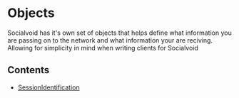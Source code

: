 # Objects

Socialvoid has it's own set of objects that helps define what information
you are passing on to the network and what information your are reciving.
Allowing for simplicity in mind when writing clients for Socialvoid

## Contents

 - [SessionIdentification](SessionIdentification.md)